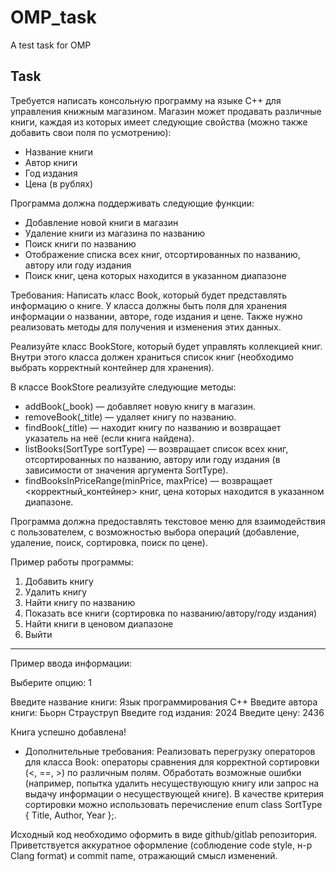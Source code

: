 # OMP_task
A test task for OMP

## Task
Требуется написать консольную программу на языке C++ для управления книжным магазином. 
Магазин может продавать различные книги, каждая из которых имеет следующие свойства (можно также добавить свои поля по усмотрению):

- Название книги
- Автор книги
- Год издания
- Цена (в рублях)

Программа должна поддерживать следующие функции:

- Добавление новой книги в магазин
- Удаление книги из магазина по названию
- Поиск книги по названию
- Отображение списка всех книг, отсортированных по названию, автору или году издания
- Поиск книг, цена которых находится в указанном диапазоне

Требования:
Написать класс Book, который будет представлять информацию о книге. 
У класса должны быть поля для хранения информации о названии, авторе, годе издания и цене. 
Также нужно реализовать методы для получения и изменения этих данных.

Реализуйте класс BookStore, который будет управлять коллекцией книг. 
Внутри этого класса должен храниться список книг (необходимо выбрать корректный контейнер для хранения).

В классе BookStore реализуйте следующие методы:

- addBook(_book) — добавляет новую книгу в магазин.
- removeBook(_title) — удаляет книгу по названию.
- findBook(_title) — находит книгу по названию и возвращает указатель на неё (если книга найдена).
- listBooks(SortType sortType) — возвращает список всех книг, отсортированных по названию, автору или году издания (в зависимости от значения аргумента SortType).
- findBooksInPriceRange(minPrice, maxPrice) — возвращает <корректный_контейнер> книг, цена которых находится в указанном диапазоне.

Программа должна предоставлять текстовое меню для взаимодействия с пользователем, с возможностью выбора операций (добавление, удаление, поиск, сортировка, поиск по цене).

Пример работы программы:

1. Добавить книгу
2. Удалить книгу
3. Найти книгу по названию
4. Показать все книги (сортировка по названию/автору/году издания)
5. Найти книги в ценовом диапазоне
6. Выйти

-----------------------------------------
Пример ввода информации:

Выберите опцию: 1

Введите название книги: Язык программирования С++
Введите автора книги: Бьорн Страуструп
Введите год издания: 2024
Введите цену: 2436

Книга успешно добавлена!

* Дополнительные требования:
Реализовать перегрузку операторов для класса Book: операторы сравнения для корректной сортировки (<, ==, >) по различным полям.
Обработать возможные ошибки (например, попытка удалить несуществующую книгу или запрос на выдачу информации о несуществующей книге).
В качестве критерия сортировки можно использовать перечисление enum class SortType { Title, Author, Year };.

Исходный код необходимо оформить в виде github/gitlab репозитория. 
Приветствуется аккуратное оформление (соблюдение code style, н-р Clang format) и commit name, отражающий смысл изменений.